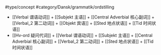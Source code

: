 #type/concept #category/Dansk/grammatik/ordstilling 

- [[Verbal 谓语动词]] + [[Subjekt  主语]] + [[Central Adverbial 核心副词]] + [[Verbal_2 第二动词]] + [[Objekt 宾语]] + [[Sted 地点状语]] + [[Tid 时间状语]]
- [[Hv-ord 疑问代词]] +  [[Verbal 谓语动词]] + [[Subjekt  主语]] + [[Central Adverbial 核心副词]] + [[Verbal_2 第二动词]] + [[Sted 地点状语]] + [[Tid 时间状语]]